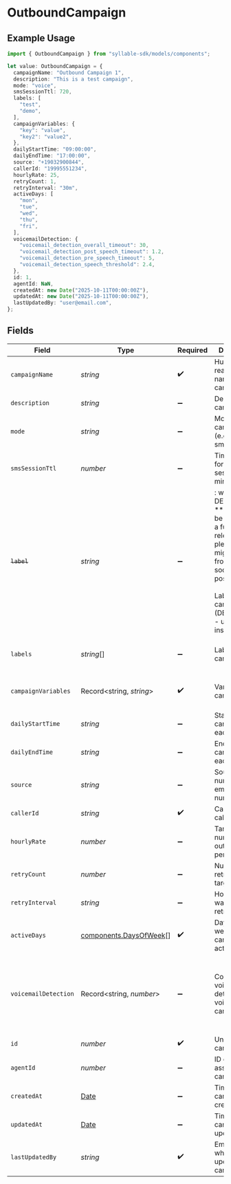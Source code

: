 # OutboundCampaign

## Example Usage

```typescript
import { OutboundCampaign } from "syllable-sdk/models/components";

let value: OutboundCampaign = {
  campaignName: "Outbound Campaign 1",
  description: "This is a test campaign",
  mode: "voice",
  smsSessionTtl: 720,
  labels: [
    "test",
    "demo",
  ],
  campaignVariables: {
    "key": "value",
    "key2": "value2",
  },
  dailyStartTime: "09:00:00",
  dailyEndTime: "17:00:00",
  source: "+19032900844",
  callerId: "19995551234",
  hourlyRate: 25,
  retryCount: 1,
  retryInterval: "30m",
  activeDays: [
    "mon",
    "tue",
    "wed",
    "thu",
    "fri",
  ],
  voicemailDetection: {
    "voicemail_detection_overall_timeout": 30,
    "voicemail_detection_post_speech_timeout": 1.2,
    "voicemail_detection_pre_speech_timeout": 5,
    "voicemail_detection_speech_threshold": 2.4,
  },
  id: 1,
  agentId: NaN,
  createdAt: new Date("2025-10-11T00:00:00Z"),
  updatedAt: new Date("2025-10-11T00:00:00Z"),
  lastUpdatedBy: "user@email.com",
};
```

## Fields

| Field                                                                                                                                                                                   | Type                                                                                                                                                                                    | Required                                                                                                                                                                                | Description                                                                                                                                                                             | Example                                                                                                                                                                                 |
| --------------------------------------------------------------------------------------------------------------------------------------------------------------------------------------- | --------------------------------------------------------------------------------------------------------------------------------------------------------------------------------------- | --------------------------------------------------------------------------------------------------------------------------------------------------------------------------------------- | --------------------------------------------------------------------------------------------------------------------------------------------------------------------------------------- | --------------------------------------------------------------------------------------------------------------------------------------------------------------------------------------- |
| `campaignName`                                                                                                                                                                          | *string*                                                                                                                                                                                | :heavy_check_mark:                                                                                                                                                                      | Human readable name of campaign                                                                                                                                                         | Outbound Campaign 1                                                                                                                                                                     |
| `description`                                                                                                                                                                           | *string*                                                                                                                                                                                | :heavy_minus_sign:                                                                                                                                                                      | Description of campaign                                                                                                                                                                 | This is a test campaign                                                                                                                                                                 |
| `mode`                                                                                                                                                                                  | *string*                                                                                                                                                                                | :heavy_minus_sign:                                                                                                                                                                      | Mode of the campaign (e.g. voice, sms)                                                                                                                                                  | voice                                                                                                                                                                                   |
| `smsSessionTtl`                                                                                                                                                                         | *number*                                                                                                                                                                                | :heavy_minus_sign:                                                                                                                                                                      | Time to live for SMS session in minutes                                                                                                                                                 | 720                                                                                                                                                                                     |
| ~~`label`~~                                                                                                                                                                             | *string*                                                                                                                                                                                | :heavy_minus_sign:                                                                                                                                                                      | : warning: ** DEPRECATED **: This will be removed in a future release, please migrate away from it as soon as possible.<br/><br/>Label for campaign (DEPRECATED - use labels instead)   | test                                                                                                                                                                                    |
| `labels`                                                                                                                                                                                | *string*[]                                                                                                                                                                              | :heavy_minus_sign:                                                                                                                                                                      | Labels for campaign                                                                                                                                                                     | [<br/>"test",<br/>"demo"<br/>]                                                                                                                                                          |
| `campaignVariables`                                                                                                                                                                     | Record<string, *string*>                                                                                                                                                                | :heavy_check_mark:                                                                                                                                                                      | Variables for campaign                                                                                                                                                                  | {<br/>"key": "value",<br/>"key2": "value2"<br/>}                                                                                                                                        |
| `dailyStartTime`                                                                                                                                                                        | *string*                                                                                                                                                                                | :heavy_minus_sign:                                                                                                                                                                      | Start time of campaign each day                                                                                                                                                         | 09:00:00                                                                                                                                                                                |
| `dailyEndTime`                                                                                                                                                                          | *string*                                                                                                                                                                                | :heavy_minus_sign:                                                                                                                                                                      | End time of campaign each day                                                                                                                                                           | 17:00:00                                                                                                                                                                                |
| `source`                                                                                                                                                                                | *string*                                                                                                                                                                                | :heavy_minus_sign:                                                                                                                                                                      | Source phone number, email, or SMS number                                                                                                                                               | +19032900844                                                                                                                                                                            |
| `callerId`                                                                                                                                                                              | *string*                                                                                                                                                                                | :heavy_check_mark:                                                                                                                                                                      | Caller ID for call                                                                                                                                                                      | 19995551234                                                                                                                                                                             |
| `hourlyRate`                                                                                                                                                                            | *number*                                                                                                                                                                                | :heavy_minus_sign:                                                                                                                                                                      | Target number of outreach calls per hour                                                                                                                                                | 25                                                                                                                                                                                      |
| `retryCount`                                                                                                                                                                            | *number*                                                                                                                                                                                | :heavy_minus_sign:                                                                                                                                                                      | Number of retries per target                                                                                                                                                            | 1                                                                                                                                                                                       |
| `retryInterval`                                                                                                                                                                         | *string*                                                                                                                                                                                | :heavy_minus_sign:                                                                                                                                                                      | How long to wait before retrying                                                                                                                                                        | 30m                                                                                                                                                                                     |
| `activeDays`                                                                                                                                                                            | [components.DaysOfWeek](../../models/components/daysofweek.md)[]                                                                                                                        | :heavy_check_mark:                                                                                                                                                                      | Days of the week when campaign is active                                                                                                                                                | ["mon", "tue", "wed", "thu", "fri"]                                                                                                                                                     |
| `voicemailDetection`                                                                                                                                                                    | Record<string, *number*>                                                                                                                                                                | :heavy_minus_sign:                                                                                                                                                                      | Config for voicemail detection for voice campaigns                                                                                                                                      | {<br/>"voicemail_detection_overall_timeout": 30,<br/>"voicemail_detection_post_speech_timeout": 1.2,<br/>"voicemail_detection_pre_speech_timeout": 5,<br/>"voicemail_detection_speech_threshold": 2.4<br/>} |
| `id`                                                                                                                                                                                    | *number*                                                                                                                                                                                | :heavy_check_mark:                                                                                                                                                                      | Unique ID for campaign                                                                                                                                                                  | 1                                                                                                                                                                                       |
| `agentId`                                                                                                                                                                               | *number*                                                                                                                                                                                | :heavy_minus_sign:                                                                                                                                                                      | ID of agent assigned to campaign                                                                                                                                                        | agent_id                                                                                                                                                                                |
| `createdAt`                                                                                                                                                                             | [Date](https://developer.mozilla.org/en-US/docs/Web/JavaScript/Reference/Global_Objects/Date)                                                                                           | :heavy_minus_sign:                                                                                                                                                                      | Timestamp of campaign creation                                                                                                                                                          | 2025-10-11T00:00:00Z                                                                                                                                                                    |
| `updatedAt`                                                                                                                                                                             | [Date](https://developer.mozilla.org/en-US/docs/Web/JavaScript/Reference/Global_Objects/Date)                                                                                           | :heavy_minus_sign:                                                                                                                                                                      | Timestamp of campaign update                                                                                                                                                            | 2025-10-11T00:00:00Z                                                                                                                                                                    |
| `lastUpdatedBy`                                                                                                                                                                         | *string*                                                                                                                                                                                | :heavy_check_mark:                                                                                                                                                                      | Email of user who last updated campaign                                                                                                                                                 | user@email.com                                                                                                                                                                          |